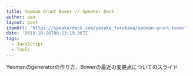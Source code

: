 ```yaml
---
title: Yeoman Grunt Bower // Speaker Deck
author: azu
layout: post
itemUrl: 'https://speakerdeck.com/yosuke_furukawa/yeoman-grunt-bower'
date: '2013-10-26T08:23:19.367Z'
tags:
  - JavaScript
  - Tools
---
```

Yeomanのgeneratorの作り方、Bowerの最近の変更点についてのスライド
